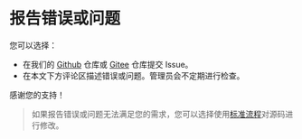 # 报告错误或问题

您可以选择：

- 在我们的 [Github](https://github.com/Hamud-Lang/Hamud_Book/issues) 仓库或 [Gitee](https://gitee.com/Hamud-Lang/Hamud_Book/issues) 仓库提交 Issue。
- 在本文下方评论区描述错误或问题。管理员会不定期进行检查。

感谢您的支持！

> 如果报告错误或问题无法满足您的需求，您可以选择使用[标准流程](../About_Book.md#代码或内容贡献)对源码进行修改。
